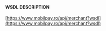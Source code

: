 #### WSDL DESCRIPTION
[https://www.mobilpay.ro/api/merchant?wsdl](https://www.mobilpay.ro/api/merchant?wsdl)
